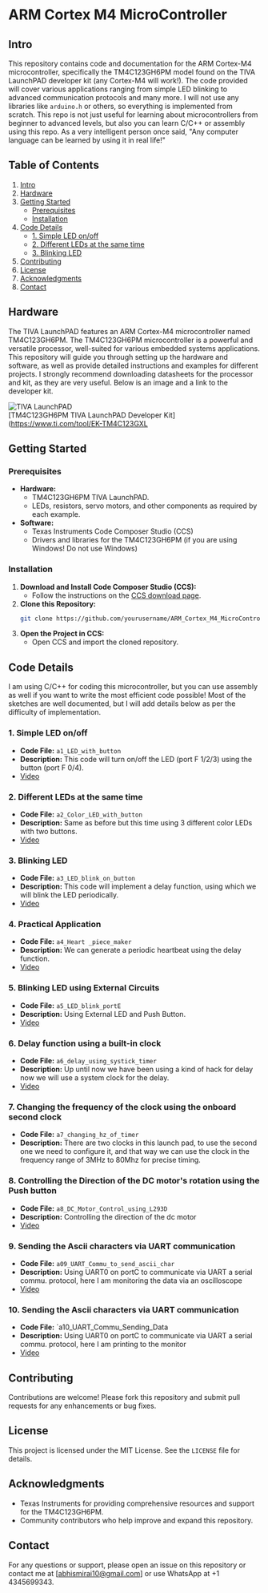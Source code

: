 # ARM Cortex M4 MicroController

## Intro

This repository contains code and documentation for the ARM Cortex-M4 microcontroller, specifically the TM4C123GH6PM model found on the TIVA LaunchPAD developer kit (any Cortex-M4 will work!). The code provided will cover various applications ranging from simple LED blinking to advanced communication protocols and many more. I will not use any libraries like `arduino.h` or others, so everything is implemented from scratch. This repo is not just useful for learning about microcontrollers from beginner to advanced levels, but also you can learn C/C++ or assembly using this repo. As a very intelligent person once said, "Any computer language can be learned by using it in real life!"


## Table of Contents
1. [Intro](#intro)
2. [Hardware](#hardware)
3. [Getting Started](#getting-started)
    - [Prerequisites](#prerequisites)
    - [Installation](#installation)
4. [Code Details](#code-details)
    - [1. Simple LED on/off](#1-simple-led-onoff)
    - [2. Different LEDs at the same time](#2-different-leds-at-the-same-time)
    - [3. Blinking LED](#3-blinking-led)
5. [Contributing](#contributing)
6. [License](#license)
7. [Acknowledgments](#acknowledgments)
8. [Contact](#contact)

## Hardware

The TIVA LaunchPAD features an ARM Cortex-M4 microcontroller named TM4C123GH6PM. The TM4C123GH6PM microcontroller is a powerful and versatile processor, well-suited for various embedded systems applications. This repository will guide you through setting up the hardware and software, as well as provide detailed instructions and examples for different projects. I strongly recommend downloading datasheets for the processor and kit, as they are very useful. Below is an image and a link to the developer kit.

![TIVA LaunchPAD](https://github.com/abhismirai10/ARM_Cortex_M4_MicroController/assets/121724635/13acc5be-48a2-4a26-89b3-509de1291eda)  
[TM4C123GH6PM TIVA LaunchPAD Developer Kit](https://www.ti.com/tool/EK-TM4C123GXL


## Getting Started

### Prerequisites

- **Hardware:**
  - TM4C123GH6PM TIVA LaunchPAD.
  - LEDs, resistors, servo motors, and other components as required by each example.
- **Software:**
  - Texas Instruments Code Composer Studio (CCS)
  - Drivers and libraries for the TM4C123GH6PM (if you are using Windows! Do not use Windows)

### Installation

1. **Download and Install Code Composer Studio (CCS):**
   - Follow the instructions on the [CCS download page](https://www.ti.com/tool/CCSTUDIO).
2. **Clone this Repository:**
   ```sh
   git clone https://github.com/yourusername/ARM_Cortex_M4_MicroController.git
   ```
3. **Open the Project in CCS:**
   - Open CCS and import the cloned repository.


## Code Details

I am using C/C++ for coding this microcontroller, but you can use assembly as well if you want to write the most efficient code possible! Most of the sketches are well documented, but I will add details below as per the difficulty of implementation.

### 1. Simple LED on/off
- **Code File:** `a1_LED_with_button`
- **Description:** This code will turn on/off the LED (port F 1/2/3) using the button (port F 0/4).
- [Video](https://youtu.be/uZM3S-P_QH0)

### 2. Different LEDs at the same time
- **Code File:** `a2_Color_LED_with_button`
- **Description:** Same as before but this time using 3 different color LEDs with two buttons.
- [Video](https://youtu.be/-cigAuxJvFA)

### 3. Blinking LED
- **Code File:** `a3_LED_blink_on_button`
- **Description:** This code will implement a delay function, using which we will blink the LED periodically.
- [Video](https://youtu.be/_e20fkPInfk)

### 4. Practical Application
- **Code File:** `a4_Heart _piece_maker`
- **Description:** We can generate a periodic heartbeat using the delay function.
- [Video](https://youtu.be/jsTTCv8WGcw)

### 5. Blinking LED using External Circuits
- **Code File:** `a5_LED_blink_portE`
- **Description:** Using External LED and Push Button.
- [Video](https://youtu.be/RJPthKYKAvI)

### 6. Delay function using a built-in clock
- **Code File:** `a6_delay_using_systick_timer`
- **Description:** Up until now we have been using a kind of hack for delay now we will use a system clock for the delay.
- [Video](https://youtu.be/pgsQGlkQow4)

### 7. Changing the frequency of the clock using the onboard second clock
- **Code File:** `a7_changing_hz_of_timer`
- **Description:** There are two clocks in this launch pad, to use the second one we need to configure it, and that way
                   we can use the clock in the frequency range of 3MHz to 80Mhz for precise timing.

### 8. Controlling the Direction of the DC motor's rotation using the Push button
- **Code File:** `a8_DC_Motor_Control_using_L293D`
- **Description:** Controlling the direction of the dc motor
- [Video](https://youtu.be/7iFsb9ENQj0)

### 9. Sending the Ascii characters via UART communication
- **Code File:** `a09_UART_Commu_to_send_ascii_char`
- **Description:** Using UART0 on portC to communicate via UART a serial commu. protocol, here I am monitoring the data via an oscilloscope
- [Video](https://youtu.be/B_e1Zu_2wYs?si=y7zaa07DqUy2mtpz)

### 10. Sending the Ascii characters via UART communication
- **Code File:** `a10_UART_Commu_Sending_Data
- **Description:** Using UART0 on portC to communicate via UART a serial commu. protocol, here I am printing to the monitor
- [Video](https://youtu.be/w4y-p872lTk)

## Contributing

Contributions are welcome! Please fork this repository and submit pull requests for any enhancements or bug fixes.

## License

This project is licensed under the MIT License. See the `LICENSE` file for details.

## Acknowledgments

- Texas Instruments for providing comprehensive resources and support for the TM4C123GH6PM.
- Community contributors who help improve and expand this repository.

## Contact

For any questions or support, please open an issue on this repository or contact me at [abhismirai10@gmail.com] or use WhatsApp at +1 4345699343.
